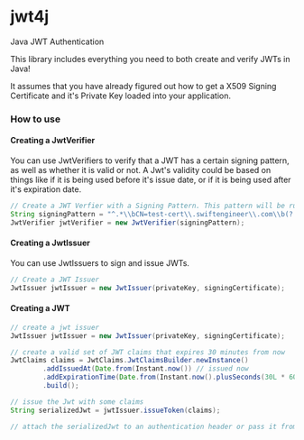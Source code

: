 # jwt4j
Java JWT Authentication

This library includes everything you need to both create and verify JWTs in Java!

It assumes that you have already figured out how to get a X509 Signing Certificate and it's Private Key loaded into your application.

### How to use

#### Creating a JwtVerifier

You can use JwtVerifiers to verify that a JWT has a certain signing pattern, as well as whether it is valid or not. A Jwt's validity could be based on things like if it is being used before it's issue date, or if it is being used after it's expiration date.

```java
// Create a JWT Verfier with a Signing Pattern. This pattern will be run against all
String signingPattern = "^.*\\bCN=test-cert\\.swiftengineer\\.com\\b(?:,.*|\\s*)$";
JwtVerifier jwtVerifier = new JwtVerifier(signingPattern);
```

#### Creating a JwtIssuer

You can use JwtIssuers to sign and issue JWTs.

```java
// Create a JWT Issuer
JwtIssuer jwtIssuer = new JwtIssuer(privateKey, signingCertificate);
```

#### Creating a JWT

```java
// create a jwt issuer
JwtIssuer jwtIssuer = new JwtIssuer(privateKey, signingCertificate);

// create a valid set of JWT claims that expires 30 minutes from now
JwtClaims claims = JwtClaims.JwtClaimsBuilder.newInstance()
        .addIssuedAt(Date.from(Instant.now()) // issued now
        .addExpirationTime(Date.from(Instant.now().plusSeconds(30L * 60))) // expires 30 minutes from now
        .build();

// issue the Jwt with some claims
String serializedJwt = jwtIssuer.issueToken(claims);

// attach the serializedJwt to an authentication header or pass it from Service to Service.
```
